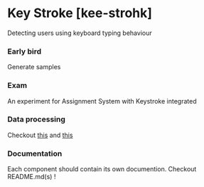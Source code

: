 # Key Stroke [kee-strohk]
Detecting users using keyboard typing behaviour

### Early bird
Generate samples

### Exam
An experiment for Assignment System with Keystroke integrated

### Data processing
Checkout [this](https://github.com/thanhdancer/kee-strohk/tree/haidt4) and [this](https://github.com/thanhdancer/kee-strohk/tree/Cong-Tu)

### Documentation
Each component should contain its own documention. Checkout README.md(s) !